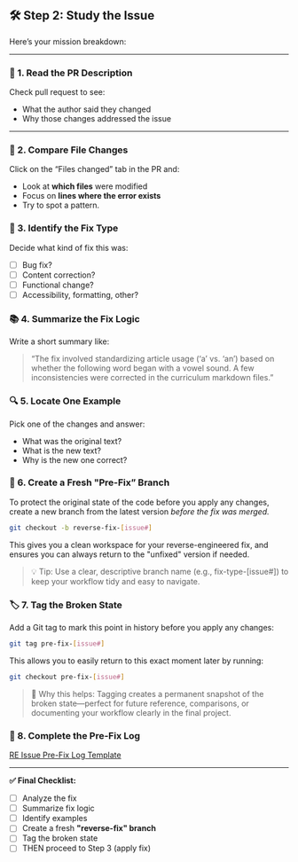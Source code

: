 ## 🛠 Step 2: Study the Issue

Here’s your mission breakdown:

---

### 🧩 1. **Read the PR Description**

Check pull request to see:

- What the author said they changed
- Why those changes addressed the issue

---

### 🧪 2. **Compare File Changes**

Click on the “Files changed” tab in the PR and:

- Look at **which files** were modified
- Focus on **lines where the error exists**
- Try to spot a pattern.

### 🧠 3. **Identify the Fix Type**

Decide what kind of fix this was:

- [ ]  Bug fix?
- [ ]  Content correction?
- [ ]  Functional change?
- [ ]  Accessibility, formatting, other?

### 📚 4. **Summarize the Fix Logic**

Write a short summary like:

> “The fix involved standardizing article usage (‘a’ vs. ‘an’) based on whether the following word began with a vowel sound. A few inconsistencies were corrected in the curriculum markdown files.”
> 

### 🔍 5. **Locate One Example**

Pick one of the changes and answer:

- What was the original text?
- What is the new text?
- Why is the new one correct?

### 🌿 6. **Create a Fresh "Pre-Fix” Branch**

To protect the original state of the code before you apply any changes, create a new branch from the latest version *before the fix was merged.*

```bash
git checkout -b reverse-fix-[issue#]
```

This gives you a clean workspace for your reverse-engineered fix, and ensures you can always return to the "unfixed" version if needed.

> 💡 Tip: Use a clear, descriptive branch name (e.g., fix-type-[issue#]) to keep your workflow tidy and easy to navigate.
> 

### 🏷️ 7. **Tag the Broken State**

Add a Git tag to mark this point in history before you apply any changes:

```bash
git tag pre-fix-[issue#]
```

This allows you to easily return to this exact moment later by running:

```bash
git checkout pre-fix-[issue#]
```

> 📌 Why this helps: Tagging creates a permanent snapshot of the broken state—perfect for future reference, comparisons, or documenting your workflow clearly in the final project.
> 

### 📄 8. Complete the Pre-Fix Log

[RE Issue Pre-Fix Log Template](re-issue-pre-fix-log-template.md)

---

**✅ Final Checklist:**

- [ ]  Analyze the fix
- [ ]  Summarize fix logic
- [ ]  Identify examples
- [ ]  Create a fresh **"reverse-fix" branch**
- [ ]  Tag the broken state
- [ ]  THEN proceed to Step 3 (apply fix)
